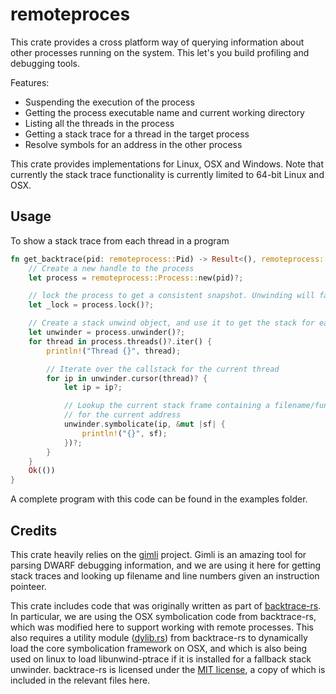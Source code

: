 remoteproces
=====

This crate provides a cross platform way of querying information about other processes running on
the system. This let's you build profiling and debugging tools.

Features:

- Suspending the execution of the process
- Getting the process executable name and current working directory
- Listing all the threads in the process
- Getting a stack trace for a thread in the target process
- Resolve symbols for an address in the other process

This crate provides implementations for Linux, OSX and Windows. Note that currently the stack trace
functionality is currently limited to 64-bit Linux and OSX.

## Usage

To show a stack trace from each thread in a program

```rust
fn get_backtrace(pid: remoteprocess::Pid) -> Result<(), remoteprocess::Error> {
    // Create a new handle to the process
    let process = remoteprocess::Process::new(pid)?;

    // lock the process to get a consistent snapshot. Unwinding will fail otherwise
    let _lock = process.lock()?;

    // Create a stack unwind object, and use it to get the stack for each thread
    let unwinder = process.unwinder()?;
    for thread in process.threads()?.iter() {
        println!("Thread {}", thread);

        // Iterate over the callstack for the current thread
        for ip in unwinder.cursor(thread)? {
            let ip = ip?;

            // Lookup the current stack frame containing a filename/function/linenumber etc
            // for the current address
            unwinder.symbolicate(ip, &mut |sf| {
                println!("{}", sf);
            })?;
        }
    }
    Ok(())
}
```

A complete program with this code can be found in the examples folder.

## Credits

This crate heavily relies on the [gimli](https://github.com/gimli-rs/gimli) project. Gimli is an
amazing tool for parsing DWARF debugging information, and we are using it here for getting
stack traces and looking up filename and line numbers given an instruction pointeer.

This crate includes code that was originally written as part of
[backtrace-rs](https://github.com/alexcrichton/backtrace-rs). In particular, we are using the OSX
symbolication code from backtrace-rs, which was modified here to support working with remote processes. This also requires a utility module ([dylib.rs](https://github.com/alexcrichton/backtrace-rs/blob/master/src/dylib.rs)) from
backtrace-rs to dynamically load the core symbolication framework on OSX, and which is also being
used on linux to load libunwind-ptrace if it is installed for a fallback stack unwinder. backtrace-rs is licensed under the [MIT license](https://opensource.org/licenses/MIT), a copy of which is included in the relevant files here.
